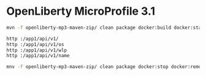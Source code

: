 # OpenLiberty MicroProfile 3.1

```bash
mvn -f openliberty-mp3-maven-zip/ clean package docker:build docker:start

http :/app1/api/v1/
http :/app1/api/v1/os
http :/app1/api/v1/wlp
http :/app1/api/v1/name

mnv -f openliberty-mp3-maven-zip/ clean package docker:stop docker:remove
```
